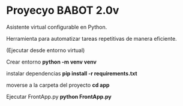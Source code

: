 # Proyecyo BABOT 2.0v

Asistente virtual configurable en Python.

Herramienta para automatizar tareas repetitivas de manera eficiente.

(Ejecutar desde entorno virtual)

Crear entorno
**python -m venv venv**

instalar dependencias
**pip install -r requirements.txt**

moverse a la carpeta del proyecto
**cd app**

Ejecutar FrontApp.py
**python FrontApp.py**


